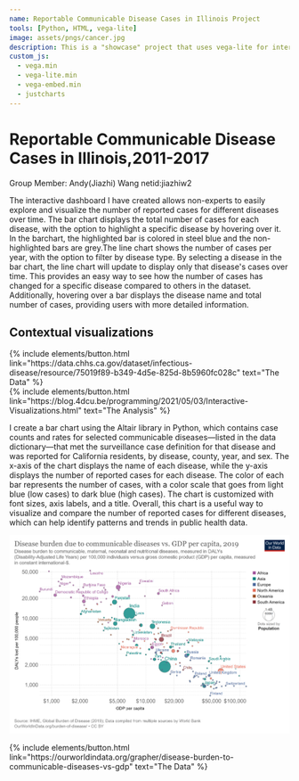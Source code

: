 ```yaml
---
name: Reportable Communicable Disease Cases in Illinois Project
tools: [Python, HTML, vega-lite]
image: assets/pngs/cancer.jpg
description: This is a "showcase" project that uses vega-lite for interactive viz!
custom_js:
  - vega.min
  - vega-lite.min
  - vega-embed.min
  - justcharts
---
```



# Reportable Communicable Disease Cases in Illinois,2011-2017

Group Member: Andy(Jiazhi) Wang 
netid:jiazhiw2




<vegachart schema-url="{{ site.baseurl }}/assets/json/dashboard.json" style="width: 100%"></vegachart>



The interactive dashboard I have created allows non-experts to easily explore and visualize the number of reported cases for different diseases over time. The bar chart displays the total number of cases for each disease, with the option to highlight a specific disease by hovering over it. In the barchart, the highlighted bar is colored in steel blue and the non-highlighted bars are grey.The line chart shows the number of cases per year, with the option to filter by disease type. By selecting a disease in the bar chart, the line chart will update to display only that disease's cases over time. This provides an easy way to see how the number of cases has changed for a specific disease compared to others in the dataset. Additionally, hovering over a bar displays the disease name and total number of cases, providing users with more detailed information.





## Contextual visualizations

<vegachart schema-url="{{ site.baseurl }}/assets/json/chart_1.json" style="width: 100%"></vegachart>

<div class="left">
{% include elements/button.html link="https://data.chhs.ca.gov/dataset/infectious-disease/resource/75019f89-b349-4d5e-825d-8b5960fc028c" text="The Data" %}
</div>

<div class="right">
{% include elements/button.html link="https://blog.4dcu.be/programming/2021/05/03/Interactive-Visualizations.html" text="The Analysis" %}
</div>

I create a bar chart using the Altair library in Python, which contains case counts and rates for selected communicable diseases—listed in the data dictionary—that met the surveillance case definition for that disease and was reported for California residents, by disease, county, year, and sex.
The x-axis of the chart displays the name of each disease, while the y-axis displays the number of reported cases for each disease.
The color of each bar represents the number of cases, with a color scale that goes from light blue (low cases) to dark blue (high cases). The chart is customized with font sizes, axis labels, and a title.
Overall, this chart is a useful way to visualize and compare the number of reported cases for different diseases, which can help identify patterns and trends in public health data.

![avatar](/assets/pngs/disease-burden-to-communicable-diseases-vs-gdp.png)
<div class="middle">
{% include elements/button.html link="https://ourworldindata.org/grapher/disease-burden-to-communicable-diseases-vs-gdp" text="The Data" %}
</div>

